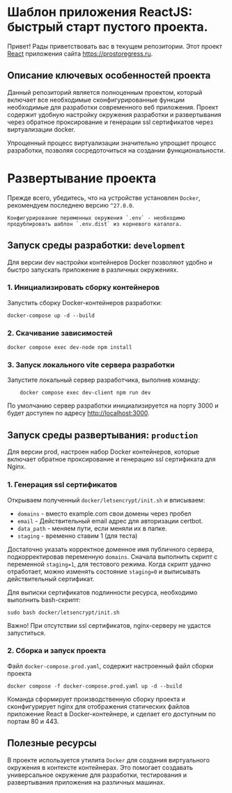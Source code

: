 # Шаблон приложения ReactJS: быстрый старт пустого проекта.

Привет! Рады приветствовать вас в текущем репозитории.
Этот проект [React](https://react.dev/) приложения сайта https://prostoregress.ru.

## Описание ключевых особенностей проекта

Данный репозиторий является полноценным проектом, который включает все необходимые сконфигурированные функции необходимые для разработки современного веб приложения.
Проект содержит удобную настройку окружения разработки и развертывания через обратное проксирование и генерации ssl сертификатов через виртуализации docker.

Упрощенный процесс виртуализации значительно упрощает процесс разработки, позволяя сосредоточиться на создании функциональности.


# Развертывание проекта

Прежде всего, убедитесь, что на устройстве установлен `Docker`, рекомендуем последнею версию `^27.0.0`.

    Конфигурирование переменных окружения `.env` - необходимо продублировать шаблон `.env.dist` из корневого каталога.

## Запуск среды разработки: `development`
Для версии dev настройки контейнеров Docker позволяют удобно и быстро запускать приложение в различных окружениях.

### 1. Инициализировать сборку контейнеров

Запустить сборку Docker-контейнеров разработки:

```shell
docker-compose up -d --build
```

### 2. Скачивание зависимостей

```shell
docker compose exec dev-node npm install
```

### 3. Запуск локального vite сервера разработки

Запустите локальный сервер разработчика, выполнив команду:

```shell
    docker compose exec dev-client npm run dev
```
По умолчанию сервер разработки инициализируется на порту 3000 и будет доступен по адресу [http://localhost:3000](http://localhost:3000).

## Запуск среды развертывания: `production`
Для версии prod, настроен набор Docker контейнеров, которые включает обратное проксирование и генерацию ssl сертификата для Nginx.

### 1. Генерация ssl сертификатов

Открываем полученный `docker/letsencrypt/init.sh` и вписываем:
- `domains` - вместо example.com свои домены через пробел
- `email` - Действительный email адрес для авторизации certbot.
- `data_path` - меняем пути, если меняли их в папке.
- `staging` - временно ставим 1 (для теста)

Достаточно указать корректное доменное имя публичного сервера, подкорректировав переменную `domains`.
Сначала выполнить скрипт с переменной `staging=1`, для тестового режима. Когда скрипт удачно отработает, можно изменять состояние `staging=0` и выписывать действительный сертификат.

Для выписки сертификатов подлинности ресурса, необходимо выполнить bash-скрипт:

```shell
sudo bash docker/letsencrypt/init.sh
```

Важно! При отсутствии ssl сертификатов, nginx-серверу не удастся запуститься.

### 2. Сборка и запуск проекта

Файл `docker-compose.prod.yaml`, содержит настроенный файл сборки проекта 

```shell
docker compose -f docker-compose.prod.yaml up -d --build
```

Команда сформирует производственную сборку проекта и сконфигурирует nginx для отображения статических файлов приложение React
в Docker-контейнере, и сделает его доступным по портам 80 и 443.



## Полезные ресурсы

В проекте используется утилита `Docker` для создания виртуального окружения в контексте контейнерах.
Это помогает создавать универсальное окружение для разработки, тестирования и развертывания приложения на различных машинах.
